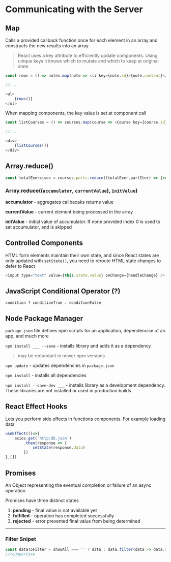 # Communicating with the Server

## Map
Calls a provided callback function once for each element in an array and constructs the new results into an array

>React uses a key attribute to efficiently update components. Using unique keys it knows which to mutate and which to keep at original state

```js
const rows = () => notes.map(note => <li key={note.id}>{note.content}</li>)

//...

<ul>
    {rows()}
</ul>
```

When mapping components, the key value is set at component call

```js
const listCourses = () => courses.map(course => <Course key={course.id} course={course} />)

//...

<div>
    {listCourses()}
</div>
```

## Array.reduce()
```js
const totalExercises = courses.parts.reduce((totalExer,partIter) => {return totalExer + partIter.exercises}, 0)
```

### Array.reduce((```accumulator```, ```currentValue```), ```initValue```)

**accumulator** - aggregates callbacaks returns value

**currentValue** - current element being processed in the array

**initValue** - initial value of accumulator. If none provided index 0 is used to set accumulator, and is skipped

## Controlled Components
HTML form elements maintain their own state, and since React states are only updated with ```setState()```, you need to reroute HTML state changes to defer to React

```js
<input type="text" value={this.state.value} onChange={handleChange} />
```

## JavaScript Conditional Operator (?)
```
condition ? conditionTrue : conditionFalse
```

## Node Package Manager
```package.json``` file defines npm scripts for an application, dependencise of an app, and much more

```npm install ___ --save``` - installs library and adds it as a dependency
>may be redundant in newer npm versions

```npm update``` - updates dependencies in ```package.json```

```npm install``` - installs all dependencies

```npm install --save-dev ___``` - installs library as a development dependency. These libraries are not installed or used in production builds

## React Effect Hooks
Lets you perform side effects in functions components. For example loading data

```js
useEffect(()=>{
    axios.get('http:db.json')
        .then(response => {
            setState(response.data)
        })
},[])
```

## Promises
An Object representing the eventual completion or failure of an async operation

Promises have three distinct states
1) **pending** - final value is not available yet
2) **fulfilled** - operation has completed successfully
3) **rejected** - error prevented final value from being determined

---
### Filter Snipet
```js
const dataToFilter = showAll === '' ? data : data.filter(data => data.name.includes(showAll))
//toUpperCase
```